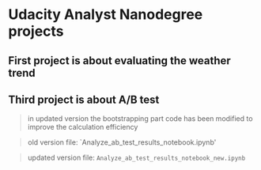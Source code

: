 # Udacity Analyst Nanodegree projects
## First project is about evaluating the weather trend
## Third project is about A/B test
  >in updated version the bootstrapping part code has been modified to improve the calculation efficiency
  
  >old version file: `Analyze_ab_test_results_notebook.ipynb'
  
  >updated version file: `Analyze_ab_test_results_notebook_new.ipynb`
